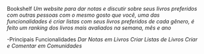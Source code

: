 Bookshelf
*Um website para dar notas e discutir sobre seus livros preferidos com outras pessoas com o mesmo gosto que você,
uma das funcionalidades é criar listas com seus livros preferidos de cada gênero, é feito um ranking dos livros 
mais avaliados na semana, mês e ano*

-Principais Funcionalidades
  *Dar Notas em Livros*
  *Criar Listas de Livros*
  *Criar e Comentar em Comunidades*
